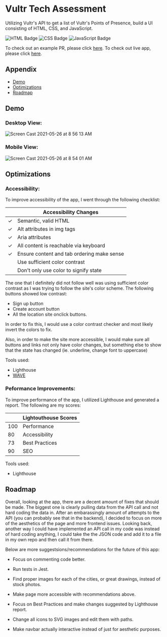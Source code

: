 # Vultr Tech Assessment

Utilizing Vultr's API to get a list of Vultr's Points of Presence,
build a UI consisting of HTML, CSS, and JavaScript.

![HTML Badge](https://img.shields.io/badge/-HTML-156DB5)
![CSS Badge](https://img.shields.io/badge/-CSS-01A990)
![JavaScript Badge](https://img.shields.io/badge/-JavaScript-01886A)

To check out an example PR, please click [here](https://github.com/ablizben/pop/pull/4).
To check out live app, please click [here](https://ablizben.github.io/pop/).


## Appendix

- [Demo](#demo)
- [Optimizations](#optimizations)
- [Roadmap](#roadmap)


## Demo

### Desktop View:


![Screen Cast 2021-05-26 at 8 56 13 AM](https://user-images.githubusercontent.com/59854488/119663338-43b2c980-be00-11eb-898f-4d85aa2a770b.gif)


### Mobile View: 

![Screen Cast 2021-05-26 at 8 54 01 AM](https://user-images.githubusercontent.com/59854488/119663060-064e3c00-be00-11eb-9798-20f1c23e078b.gif)



## Optimizations

### Accessibility:

To improve accessibility of the app, I went through the following checklist:

|     | Accessibility Changes                      |
| --- | ------------------------------------------ |
| ✓   | Semantic, valid HTML                       |
| ✓   | Alt attributes in img tags                 |
| ✓   | Aria attributes                            |
| ✓   | All content is reachable via keyboard      |
| ✓   | Ensure content and tab ordering make sense |
|     | Use sufficient color contrast              |
|     | Don't only use color to signify state      |

The one that I definitely did not follow well was using
sufficient color contrast as I was trying to follow the
site's color scheme. The following buttons showed low contrast:

- Sign up button
- Create account button
- All the location site onclick buttons.

In order to fix this, I would use a color contrast checker
and most likely invert the colors to fix.

Also, in order to make the site more accessible, I would make sure
all buttons and links not only have color changes, but
something else to show that the state has changed (ie. underline,
change font to uppercase)

Tools used:

- Lighthouse
- [WAVE](https://wave.webaim.org/)

### Peformance Improvements:

To improve performance of the app, I utilized Lighthouse and generated a report. The
following are my scores:

|     | Lightouthouse Scores |
| --- | -------------------- |
| 100 | Performance          |
| 80  | Accessibility        |
| 73  | Best Practices       |
| 90  | SEO                  |

Tools used:

- Lighthouse


## Roadmap

Overall, looking at the app, there are a decent amount of fixes that should be made. The biggest one is clearly pulling data from the API call and not hard coding the data in. After an embarassingly amount of attempts to the API (you can probably see that in the backend), I decided to focus on more of the aesthetics of the page and more frontend issues. Looking back, another way I could have implemented an API call in my code was instead of hard coding anything, I could take the the JSON code and add it to a file in my own repo and then call it from there. 

Below are more suggestsions/recommendations for the future of this app:

- Focus on commenting code better. 

- Run tests in Jest.

- Find proper images for each of the cities, or great
  drawings, instead of stock photos.

- Make page more accessible with recommendations above.

- Focus on Best Practices and make changes suggested by Lighthouse report.

- Change all icons to SVG images and edit them with paths.

- Make navbar actually interactive instead of just for aesthetic purposes.



